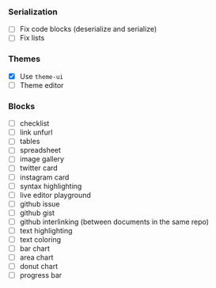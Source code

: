 ### Serialization

- [ ] Fix code blocks (deserialize and serialize)
- [ ] Fix lists

### Themes

- [x] Use `theme-ui`
- [ ] Theme editor

### Blocks

- [ ] checklist
- [ ] link unfurl
- [ ] tables
- [ ] spreadsheet
- [ ] image gallery
- [ ] twitter card
- [ ] instagram card
- [ ] syntax highlighting
- [ ] live editor playground
- [ ] github issue
- [ ] github gist
- [ ] github interlinking (between documents in the same repo)
- [ ] text highlighting
- [ ] text coloring
- [ ] bar chart
- [ ] area chart
- [ ] donut chart
- [ ] progress bar
